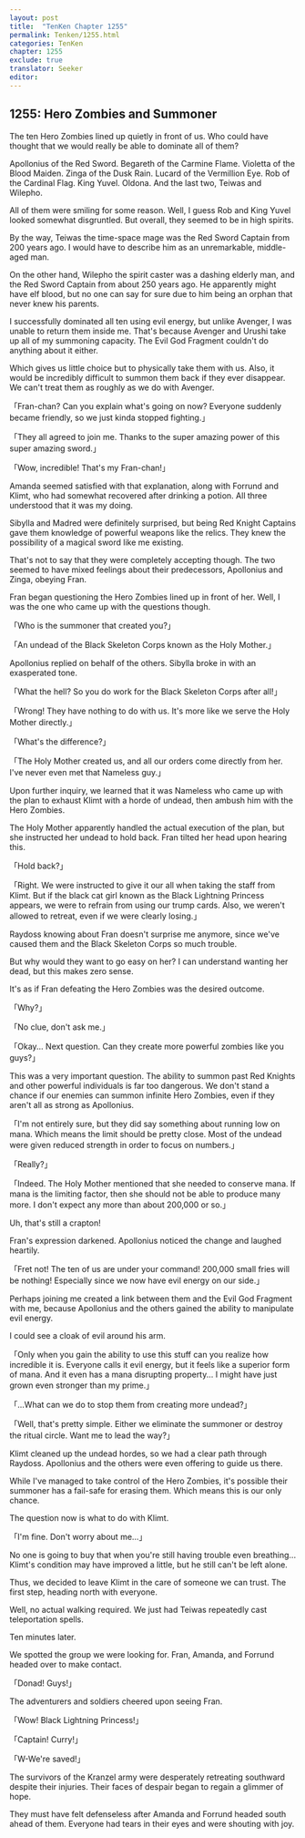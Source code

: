 ```yaml
---
layout: post
title:  "TenKen Chapter 1255"
permalink: Tenken/1255.html
categories: TenKen
chapter: 1255
exclude: true
translator: Seeker
editor: 
---
```

<h2>1255: Hero Zombies and Summoner</h2>

The ten Hero Zombies lined up quietly in front of us. Who could have thought that we would really be able to dominate all of them?

Apollonius of the Red Sword. Begareth of the Carmine Flame. Violetta of the Blood Maiden. Zinga of the Dusk Rain. Lucard of the Vermillion Eye. Rob of the Cardinal Flag. King Yuvel. Oldona. And the last two, Teiwas and Wilepho.

All of them were smiling for some reason. Well, I guess Rob and King Yuvel looked somewhat disgruntled. But overall, they seemed to be in high spirits.

By the way, Teiwas the time-space mage was the Red Sword Captain from 200 years ago. I would have to describe him as an unremarkable, middle-aged man.

On the other hand, Wilepho the spirit caster was a dashing elderly man, and the Red Sword Captain from about 250 years ago. He apparently might have elf blood, but no one can say for sure due to him being an orphan that never knew his parents.

I successfully dominated all ten using evil energy, but unlike Avenger, I was unable to return them inside me. That's because Avenger and Urushi take up all of my summoning capacity. The Evil God Fragment couldn't do anything about it either.

Which gives us little choice but to physically take them with us. Also, it would be incredibly difficult to summon them back if they ever disappear. We can't treat them as roughly as we do with Avenger.

「Fran-chan? Can you explain what's going on now? Everyone suddenly became friendly, so we just kinda stopped fighting.」

「They all agreed to join me. Thanks to the super amazing power of this super amazing sword.」

「Wow, incredible! That's my Fran-chan!」

Amanda seemed satisfied with that explanation, along with Forrund and Klimt, who had somewhat recovered after drinking a potion. All three understood that it was my doing.

Sibylla and Madred were definitely surprised, but being Red Knight Captains gave them knowledge of powerful weapons like the relics. They knew the possibility of a magical sword like me existing.

That's not to say that they were completely accepting though. The two seemed to have mixed feelings about their predecessors, Apollonius and Zinga, obeying Fran.

Fran began questioning the Hero Zombies lined up in front of her. Well, I was the one who came up with the questions though.

「Who is the summoner that created you?」

「An undead of the Black Skeleton Corps known as the Holy Mother.」

Apollonius replied on behalf of the others. Sibylla broke in with an exasperated tone. 

「What the hell? So you do work for the Black Skeleton Corps after all!」

「Wrong! They have nothing to do with us. It's more like we serve the Holy Mother directly.」

「What's the difference?」

「The Holy Mother created us, and all our orders come directly from her. I've never even met that Nameless guy.」

Upon further inquiry, we learned that it was Nameless who came up with the plan to exhaust Klimt with a horde of undead, then ambush him with the Hero Zombies.

The Holy Mother apparently handled the actual execution of the plan, but she instructed her undead to hold back. Fran tilted her head upon hearing this.

「Hold back?」

「Right. We were instructed to give it our all when taking the staff from Klimt. But if the black cat girl known as the Black Lightning Princess appears, we were to refrain from using our trump cards. Also, we weren't allowed to retreat, even if we were clearly losing.」

Raydoss knowing about Fran doesn't surprise me anymore, since we've caused them and the Black Skeleton Corps so much trouble.

But why would they want to go easy on her? I can understand wanting her dead, but this makes zero sense.

It's as if Fran defeating the Hero Zombies was the desired outcome.

「Why?」

「No clue, don't ask me.」

「Okay... Next question. Can they create more powerful zombies like you guys?」

This was a very important question. The ability to summon past Red Knights and other powerful individuals is far too dangerous. We don't stand a chance if our enemies can summon infinite Hero Zombies, even if they aren't all as strong as Apollonius.

「I'm not entirely sure, but they did say something about running low on mana. Which means the limit should be pretty close. Most of the undead were given reduced strength in order to focus on numbers.」

「Really?」

「Indeed. The Holy Mother mentioned that she needed to conserve mana. If mana is the limiting factor, then she should not be able to produce many more. I don't expect any more than about 200,000 or so.」

Uh, that's still a crapton!

Fran's expression darkened. Apollonius noticed the change and laughed heartily.

「Fret not! The ten of us are under your command! 200,000 small fries will be nothing! Especially since we now have evil energy on our side.」

Perhaps joining me created a link between them and the Evil God Fragment with me, because Apollonius and the others gained the ability to manipulate evil energy.

I could see a cloak of evil around his arm.

「Only when you gain the ability to use this stuff can you realize how incredible it is. Everyone calls it evil energy, but it feels like a superior form of mana. And it even has a mana disrupting property... I might have just grown even stronger than my prime.」

「...What can we do to stop them from creating more undead?」

「Well, that's pretty simple. Either we eliminate the summoner or destroy the ritual circle. Want me to lead the way?」

Klimt cleaned up the undead hordes, so we had a clear path through Raydoss. Apollonius and the others were even offering to guide us there.

While I've managed to take control of the Hero Zombies, it's possible their summoner has a fail-safe for erasing them. Which means this is our only chance.

The question now is what to do with Klimt.

「I'm fine. Don't worry about me...」

No one is going to buy that when you're still having trouble even breathing... Klimt's condition may have improved a little, but he still can't be left alone.

Thus, we decided to leave Klimt in the care of someone we can trust. The first step, heading north with everyone.

Well, no actual walking required. We just had Teiwas repeatedly cast teleportation spells.

Ten minutes later.

We spotted the group we were looking for. Fran, Amanda, and Forrund headed over to make contact.

「Donad! Guys!」

The adventurers and soldiers cheered upon seeing Fran.

「Wow! Black Lightning Princess!」

「Captain! Curry!」

「W-We're saved!」

The survivors of the Kranzel army were desperately retreating southward despite their injuries. Their faces of despair began to regain a glimmer of hope.

They must have felt defenseless after Amanda and Forrund headed south ahead of them. Everyone had tears in their eyes and were shouting with joy.



